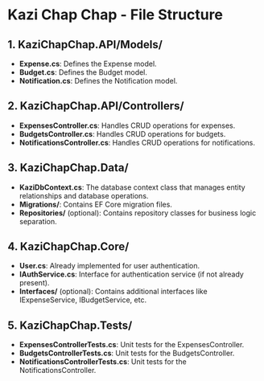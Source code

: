 # Kazi Chap Chap - File Structure

## 1. KaziChapChap.API/Models/

- **Expense.cs**: Defines the Expense model.
- **Budget.cs**: Defines the Budget model.
- **Notification.cs**: Defines the Notification model.

## 2. KaziChapChap.API/Controllers/

- **ExpensesController.cs**: Handles CRUD operations for expenses.
- **BudgetsController.cs**: Handles CRUD operations for budgets.
- **NotificationsController.cs**: Handles CRUD operations for notifications.

## 3. KaziChapChap.Data/

- **KaziDbContext.cs**: The database context class that manages entity relationships and database operations.
- **Migrations/**: Contains EF Core migration files.
- **Repositories/** (optional): Contains repository classes for business logic separation.

## 4. KaziChapChap.Core/

- **User.cs**: Already implemented for user authentication.
- **IAuthService.cs**: Interface for authentication service (if not already present).
- **Interfaces/** (optional): Contains additional interfaces like IExpenseService, IBudgetService, etc.

## 5. KaziChapChap.Tests/

- **ExpensesControllerTests.cs**: Unit tests for the ExpensesController.
- **BudgetsControllerTests.cs**: Unit tests for the BudgetsController.
- **NotificationsControllerTests.cs**: Unit tests for the NotificationsController.
